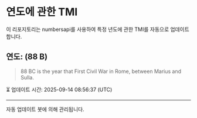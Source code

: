
# 연도에 관한 TMI

이 리포지토리는 numbersapi를 사용하여 특정 년도에 관한 TMI를 자동으로 업데이트합니다.

## 연도: (88 B)
> 88 BC is the year that First Civil War in Rome, between Marius and Sulla.

⏳ 업데이트 시간: 2025-09-14 08:56:37 (UTC)

---
자동 업데이트 봇에 의해 관리됩니다.
